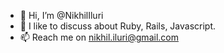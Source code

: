 - 👋 Hi, I’m @NikhilIluri
- 👀 I like to discuss about Ruby, Rails, Javascript.
- 📫 Reach me on nikhil.iluri@gmail.com
